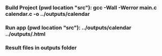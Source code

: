 
### Build Project (pwd location "src"): gcc -Wall -Werror main.c calendar.c -o ../outputs/calendar

### Run app (pwd location "src"): ../outputs/calendar <year> ../outputs/<calendar>.html

### Result files in outputs folder

